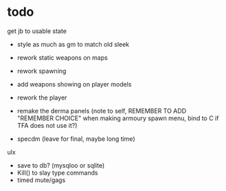 # todo

get jb to usable state
- style as much as gm to match old sleek
- rework static weapons on maps
- rework spawning
- add weapons showing on player models
- rework the player
- remake the derma panels (note to self, REMEMBER TO ADD "REMEMBER CHOICE" when making armoury spawn menu, bind to C if TFA does not use it?)

- specdm (leave for final, maybe long time)

ulx
- save to db? (mysqloo or sqlite)
- Kill() to slay type commands
- timed mute/gags